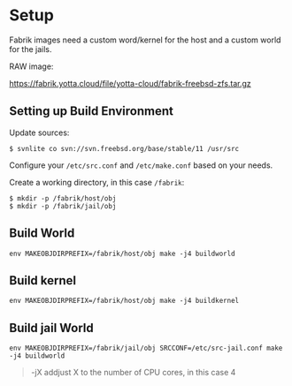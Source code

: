 # Setup

Fabrik images need a custom word/kernel for the host and a custom world for the jails.

RAW image:

https://fabrik.yotta.cloud/file/yotta-cloud/fabrik-freebsd-zfs.tar.gz

## Setting up Build Environment

Update sources:

    $ svnlite co svn://svn.freebsd.org/base/stable/11 /usr/src

Configure your `/etc/src.conf` and `/etc/make.conf` based on your needs.

Create a working directory, in this case `/fabrik`:

    $ mkdir -p /fabrik/host/obj
    $ mkdir -p /fabrik/jail/obj

## Build World

    env MAKEOBJDIRPREFIX=/fabrik/host/obj make -j4 buildworld

## Build kernel

    env MAKEOBJDIRPREFIX=/fabrik/host/obj make -j4 buildkernel

## Build jail World

    env MAKEOBJDIRPREFIX=/fabrik/jail/obj SRCCONF=/etc/src-jail.conf make -j4 buildworld

> -jX addjust X to the number of CPU cores, in this case 4
